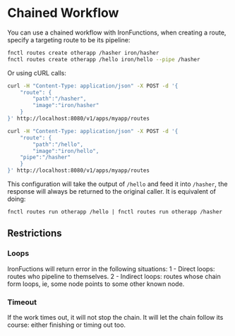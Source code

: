 # Chained Workflow

You can use a chained workflow with IronFunctions, when creating a route, specify a targeting route to be its pipeline:

```sh
fnctl routes create otherapp /hasher iron/hasher
fnctl routes create otherapp /hello iron/hello --pipe /hasher
```

Or using cURL calls:
```sh
curl -H "Content-Type: application/json" -X POST -d '{
    "route": {
        "path":"/hasher",
        "image":"iron/hasher"
    }
}' http://localhost:8080/v1/apps/myapp/routes

curl -H "Content-Type: application/json" -X POST -d '{
    "route": {
        "path":"/hello",
        "image":"iron/hello",
	"pipe":"/hasher"
    }
}' http://localhost:8080/v1/apps/myapp/routes
```

This configuration will take the output of `/hello` and feed it into `/hasher`, the response will always be returned to
the original caller. It is equivalent of doing:

```
fnctl routes run otherapp /hello | fnctl routes run otherapp /hasher
```

## Restrictions

### Loops

IronFuctions will return error in the following situations:
1 - Direct loops: routes who pipeline to themselves.
2 - Indirect loops: routes whose chain form loops, ie, some node points to some other known node.

### Timeout

If the work times out, it will not stop the chain. It will let the chain follow its course: either finishing or timing out too.